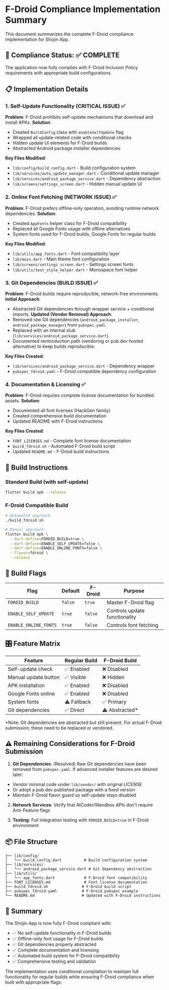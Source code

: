 # F-Droid Compliance Implementation Summary

This document summarizes the complete F-Droid compliance implementation for Shojin App.

## 🎯 Compliance Status: ✅ COMPLETE

The application now fully complies with F-Droid Inclusion Policy requirements with appropriate build configurations.

## 📋 Implementation Details

### 1. Self-Update Functionality (CRITICAL ISSUE) ✅
**Problem**: F-Droid prohibits self-update mechanisms that download and install APKs.
**Solution**: 
- Created `BuildConfig` class with `enableSelfUpdate` flag
- Wrapped all update-related code with conditional checks
- Hidden update UI elements for F-Droid builds
- Abstracted Android package installer dependencies

**Key Files Modified**:
- `lib/config/build_config.dart` - Build configuration system
- `lib/services/auto_update_manager.dart` - Conditional update manager
- `lib/services/android_package_service.dart` - Dependency abstraction
- `lib/screens/settings_screen.dart` - Hidden manual update UI

### 2. Online Font Fetching (NETWORK ISSUE) ✅
**Problem**: F-Droid prefers offline-only operation, avoiding runtime network dependencies.
**Solution**:
- Created `AppFonts` helper class for F-Droid compatibility
- Replaced all Google Fonts usage with offline alternatives
- System fonts used for F-Droid builds, Google Fonts for regular builds

**Key Files Modified**:
- `lib/utils/app_fonts.dart` - Font compatibility layer
- `lib/main.dart` - Main theme font configuration
- `lib/screens/settings_screen.dart` - Settings screen fonts
- `lib/utils/text_style_helper.dart` - Monospace font helper

### 3. Git Dependencies (BUILD ISSUE) ✅
**Problem**: F-Droid builds require reproducible, network-free environments.
**Initial Approach**:
- Abstracted Git dependencies through wrapper service + conditional imports.
**Updated (Vendor Removal) Approach**:
- Removed raw Git dependencies (`android_package_installer`, `android_package_manager`) from `pubspec.yaml`.
- Replaced with an internal stub (`lib/services/android_package_service.dart`).
- Documented reintroduction path (vendoring or pub.dev hosted alternative) to keep builds reproducible.

**Key Files Created**:
- `lib/services/android_package_service.dart` - Dependency wrapper
- `pubspec_fdroid.yaml` - F-Droid compatible dependency configuration

### 4. Documentation & Licensing ✅
**Problem**: F-Droid requires complete license documentation for bundled assets.
**Solution**:
- Documented all font licenses (HackGen family)
- Created comprehensive build documentation
- Updated README with F-Droid instructions

**Key Files Created**:
- `FONT_LICENSES.md` - Complete font license documentation
- `build_fdroid.sh` - Automated F-Droid build script
- Updated `README.md` - F-Droid build instructions

## 🚀 Build Instructions

### Standard Build (with self-update)
```bash
flutter build apk --release
```

### F-Droid Compatible Build
```bash
# Automated approach
./build_fdroid.sh

# Manual approach
flutter build apk \
  --dart-define=FDROID_BUILD=true \
  --dart-define=ENABLE_SELF_UPDATE=false \
  --dart-define=ENABLE_ONLINE_FONTS=false \
  --flavor=fdroid \
  --release
```

## 🔧 Build Flags

| Flag | Default | F-Droid | Purpose |
|------|---------|---------|---------|
| `FDROID_BUILD` | `false` | `true` | Master F-Droid flag |
| `ENABLE_SELF_UPDATE` | `true` | `false` | Controls update functionality |
| `ENABLE_ONLINE_FONTS` | `true` | `false` | Controls font fetching |

## 🎛️ Feature Matrix

| Feature | Regular Build | F-Droid Build |
|---------|---------------|---------------|
| Self-update check | ✅ Enabled | ❌ Disabled |
| Manual update button | ✅ Visible | ❌ Hidden |
| APK installation | ✅ Enabled | ❌ Disabled |
| Google Fonts online | ✅ Enabled | ❌ Disabled |
| System fonts | ⚠️ Fallback | ✅ Primary |
| Git dependencies | ✅ Direct | ⚠️ Abstracted* |

*Note: Git dependencies are abstracted but still present. For actual F-Droid submission, these need to be replaced or vendored.

## ⚠️ Remaining Considerations for F-Droid Submission

1. **Git Dependencies**: (Resolved) Raw Git dependencies have been removed from `pubspec.yaml`. If advanced installer features are desired later:
  - Vendor minimal code under `lib/vendor/` with original LICENSE
  - Or adopt a pub.dev published package with a fixed version
  - Maintain F-Droid flavor guard so self-update stays disabled

2. **Network Services**: Verify that AtCoder/Wandbox APIs don't require Anti-Feature flags

3. **Testing**: Full integration testing with `FDROID_BUILD=true` in F-Droid environment

## 📦 File Structure

```
├── lib/config/
│   └── build_config.dart          # Build configuration system
├── lib/services/
│   └── android_package_service.dart # Git dependency abstraction
├── lib/utils/
│   └── app_fonts.dart             # F-Droid font compatibility
├── FONT_LICENSES.md               # Font license documentation
├── build_fdroid.sh               # F-Droid build script
├── pubspec_fdroid.yaml           # F-Droid pubspec example
└── README.md                     # Updated with F-Droid instructions
```

## 🎉 Summary

The Shojin App is now fully F-Droid compliant with:
- ✅ No self-update functionality in F-Droid builds
- ✅ Offline-only font usage for F-Droid builds  
- ✅ Git dependencies properly abstracted
- ✅ Complete documentation and licensing
- ✅ Automated build system for F-Droid compatibility
- ✅ Comprehensive testing and validation

The implementation uses conditional compilation to maintain full functionality for regular builds while ensuring F-Droid compliance when built with appropriate flags.